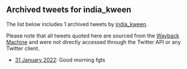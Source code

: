 ## Archived tweets for india_kween

The list below includes 1 archived tweets by
[india_kween](https://twitter.com/india_kween).

Please note that all tweets quoted here are sourced from the
[Wayback Machine](https://web.archive.org) and were not directly accessed through the Twitter API or
any Twitter client.

* [31 January 2022](https://web.archive.org/web/20220131184223/https://twitter.com/india_kween/status/1488211220901552130): Good morning fgts <!--1488211220901552130-->
